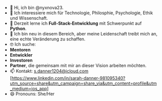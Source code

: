- 👋 Hi, ich bin @nyxnova23.
- 👀 Ich interessiere mich für Technologie, Philosphie, Psychologie, Ethik und Wissenschaft.
- 🌱 Derzeit lerne ich **Full-Stack-Entwicklung** mit Schwerpunkt auf **Python**.
- 🤝 Ich bin neu in diesem Bereich, aber meine Leidenschaft treibt mich an, eine echte Veränderung zu schaffen.
- 🤓 Ich suche:
-    **Mentoren**
-    **Entwickler**
-    **Investoren**
-    **Partner**, die gemeinsam mit mir an dieser Vision arbeiten möchten.
- 📫 Kontakt: s.danner1204@icloud.com
              [https://www.linkedin.com/in/sarah-danner-981095340?utm_source=share&utm_campaign=share_via&utm_content=profile&utm_medium=ios_app]
- 😄 Pronouns: She/Her
